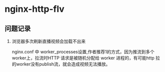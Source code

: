 # nginx-http-flv

## 问题记录
1. 浏览器多次刷新直播视频会加载不出来

   nginx.conf 中 worker_processes设置,作者推荐1的方式，因为推流到多个
   worker上，拉流时HTTP 请求是被随机分配给 worker 进程的，有可能http
   拉的worker没有publish流，就会造成视频无法播放。